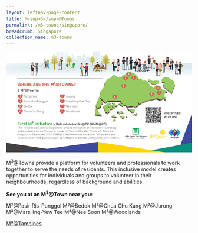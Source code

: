 ```yaml
---
layout: leftnav-page-content
title: M<sup>3</sup>@Towns
permalink: /m3-towns/singapore/
breadcrumb: Singapore
collection_name: m3-towns
---
```


![Image of Singapore Map and legends of M3@Towns](/images/m3-towns-map.jpg)

M<sup>3</sup>@Towns provide a platform for volunteers and professionals to work together to serve the needs of residents. This inclusive model creates opportunities for individuals and groups to volunteer in their neighbourhoods, regardless of background and abilities.

**See you at an M<sup>3</sup>@Town near you:**


M³@Pasir Ris-Punggol
M³@Bedok
M³@Chua Chu Kang
M³@Jurong
M³@Marsiling-Yew Tee
M³@Nee Soon
M³@Woodlands

[M³@Tampines](/m3-towns/tampines/)
